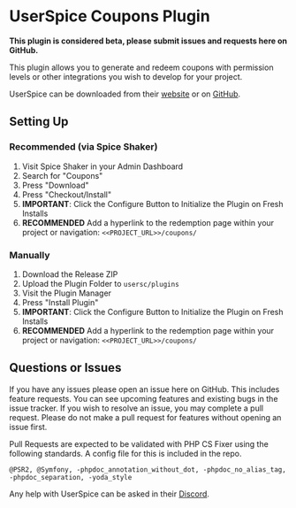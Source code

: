 # UserSpice Coupons Plugin

**This plugin is considered beta, please submit issues and requests here on GitHub.**

This plugin allows you to generate and redeem coupons with permission levels or other integrations you wish to develop for your project.

UserSpice can be downloaded from their [website](https://userspice.com/) or on [GitHub](https://github.com/mudmin/UserSpice5).

## Setting Up

### Recommended (via Spice Shaker)

1. Visit Spice Shaker in your Admin Dashboard
2. Search for "Coupons"
3. Press "Download"
4. Press "Checkout/Install"
5. **IMPORTANT**: Click the Configure Button to Initialize the Plugin on Fresh Installs
6. **RECOMMENDED** Add a hyperlink to the redemption page within your project or navigation: `<<PROJECT_URL>>/coupons/`

### Manually

1. Download the Release ZIP
2. Upload the Plugin Folder to `usersc/plugins`
3. Visit the Plugin Manager
4. Press "Install Plugin"
5. **IMPORTANT**: Click the Configure Button to Initialize the Plugin on Fresh Installs
6. **RECOMMENDED** Add a hyperlink to the redemption page within your project or navigation: `<<PROJECT_URL>>/coupons/`

## Questions or Issues

If you have any issues please open an issue here on GitHub. This includes feature requests. You can see upcoming features and existing bugs in the issue tracker. If you wish to resolve an issue, you may complete a pull request. Please do not make a pull request for features without opening an issue first.

Pull Requests are expected to be validated with PHP CS Fixer using the following standards. A config file for this is included in the repo.

```
@PSR2, @Symfony, -phpdoc_annotation_without_dot, -phpdoc_no_alias_tag, -phpdoc_separation, -yoda_style
```

Any help with UserSpice can be asked in their [Discord](https://discord.gg/j25FeHu).
